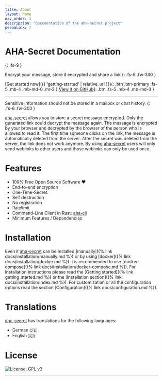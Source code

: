 ```yaml
---
title: About
layout: home
nav_order: 1
description: "Documentation of the aha-secret project"
permalink: /
---
```


# AHA-Secret Documentation
{: .fs-9 }

Encrypt your message, store it encrypted and share a link
{: .fs-6 .fw-300 }

[Get started now]({{ 'getting-started' | relative_url }}){: .btn .btn-primary .fs-5 .mb-4 .mb-md-0 .mr-2 }
[View it on GitHub][aha-secret]{: .btn .fs-5 .mb-4 .mb-md-0 }

---

Sensitive information should not be stored in a mailbox or chat history.
{: .fs-6 .fw-300 }

[aha-secret] allows you to store a secret message encrypted. Only the generated link could decrypt the message again. The message is encrypted by your browser and decrypted by the browser of the person who is allowed to read it. The first time someone clicks on the link, the message is automatically deleted from the server. After the secret was deleted from the server, the link does not work anymore. By using [aha-secret] users will only send weblinks to other users and those weblinks can only be used once.



# Features

* 100% Free Open Source Software ❤️
* End-to-end encryption
* One-Time-Secret. 
* Self destruction
* No registration
* Ratelimit
* Command-Line Client in Rust: [aha-cli]
* Minimum Features / Dependencies

# Installation

Even if [aha-secret] can be installed [manually]({% link docs/installation/manually.md %}) or by using [docker]({% link docs/installation/docker.md %}) it is
recommended to use [docker-compose]({% link docs/installation/docker-compose.md %}).
For installation instructions please read the [Getting started]({% link getting_started.md %}) or the [Installation section]({% link docs/installation/index.md %}). For customization
or all the configuration options read the section [Configuration]({% link docs/configuration.md %}).

# Translations

[aha-secret] has translations for the following languages:

* German 🇩🇪
* English 🇬🇧

# License

[![License: GPL v3](https://img.shields.io/badge/License-GPLv3-blue.svg)](https://www.gnu.org/licenses/gpl-3.0)

----

[aha-secret]: https://github.com/aha-oida/aha-secret
[aha-cli]: https://github.com/aha-oida/ahasecret-cli
